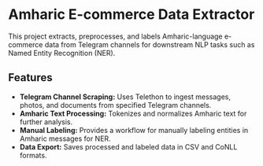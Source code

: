 # Amharic E-commerce Data Extractor

This project extracts, preprocesses, and labels Amharic-language e-commerce data from Telegram channels for downstream NLP tasks such as Named Entity Recognition (NER).

## Features

- **Telegram Channel Scraping:** Uses Telethon to ingest messages, photos, and documents from specified Telegram channels.
- **Amharic Text Processing:** Tokenizes and normalizes Amharic text for further analysis.
- **Manual Labeling:** Provides a workflow for manually labeling entities in Amharic messages for NER.
- **Data Export:** Saves processed and labeled data in CSV and CoNLL formats.
